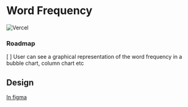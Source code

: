 # Word Frequency

![Vercel](https://vercelbadge.vercel.app/api/yesnoruly/word-frequency)

### Roadmap

[ ] User can see a graphical representation of the word frequency in a bubble chart, column chart etc

## Design

[In figma](https://www.figma.com/file/uTGHKCsYusa02T3mnNWfuI/Word-Frequency?node-id=0%3A1)

